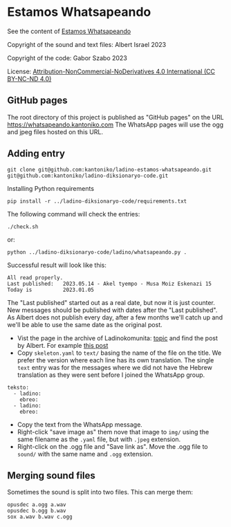 # Estamos Whatsapeando

See the content of [Estamos Whatsapeando](https://kantoniko.com/)

Copyright of the sound and text files: Albert Israel 2023

Copyright of the code: Gabor Szabo 2023

License: [Attribution-NonCommercial-NoDerivatives 4.0 International (CC BY-NC-ND 4.0)](https://creativecommons.org/licenses/by-nc-nd/4.0/)


## GitHub pages

The root directory of this project is published as "GitHub pages" on the URL https://whatsapeando.kantoniko.com
The WhatsApp pages will use the ogg and jpeg files hosted on this URL.

## Adding entry

```
git clone git@github.com:kantoniko/ladino-estamos-whatsapeando.git
git@github.com:kantoniko/ladino-diksionaryo-code.git
```

Installing Python requirements

```
pip install -r ../ladino-diksionaryo-code/requirements.txt
```

The following command will check the entries:

```
./check.sh
```

or:

```
python ../ladino-diksionaryo-code/ladino/whatsapeando.py .
```

Successful result will look like this:

```
All read properly.
Last published:   2023.05.14 - Akel tyempo - Musa Moiz Eskenazi 15
Today is          2023.01.05
```

The "Last published" started out as a real date, but now it is just counter. New messages should be published with dates after the "Last published". As Albert does not publish every day, after a few months we'll catch up and we'll be able to use the same date as the original post.


* Vist the page in the archive of Ladinokomunita: [topic](https://ladinokomunita.groups.io/g/main/topics) and find the post by Albert. For example [this post](https://ladinokomunita.groups.io/g/main/message/68773)
* Copy `skeleton.yaml` to `text/` basing the name of the file on the title. We prefer the version where each line has its own translation.
    The single `text` entry was for the messages where we did not have the Hebrew translation as they were sent before I joined the WhatsApp group.
```
teksto:
  - ladino:
    ebreo:
  - ladino:
    ebreo:
```
* Copy the text from the WhatsApp message.
* Right-click "save image as" them nove that image to  `img/` using the same filename as the `.yaml` file, but with `.jpeg` extension.
* Right-click on the .ogg file and "Save link as". Move the .ogg file to `sound/`   with the same name and `.ogg` extension.


## Merging sound files

Sometimes the sound is split into two files. This can merge them:

```
opusdec a.ogg a.wav
opusdec b.ogg b.wav
sox a.wav b.wav c.ogg
```





